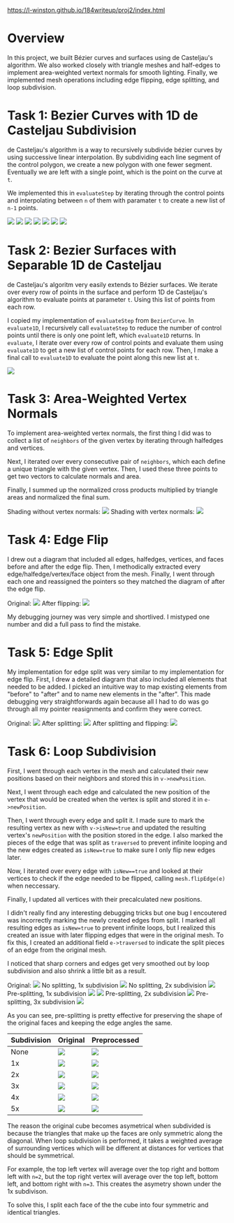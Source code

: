 
https://l-winston.github.io/184writeup/proj2/index.html

# Overview
In this project, we built Bézier curves and surfaces using de Casteljau's algorithm. We also worked closely with triangle meshes and half-edges to implement area-weighted vertext normals for smooth lighting. Finally, we implemented mesh operations including edge flipping, edge splitting, and loop subdivision.

# Task 1: Bezier Curves with 1D de Casteljau Subdivision
de Casteljau's algorithm is a way to recursively subdivide bézier curves by using successive linear interpolation. By subdividing each line segment of the control polygon, we create a new polygon with one fewer segment. Eventually we are left with a single point, which is the point on the curve at `t`.

We implemented this in `evaluateStep` by iterating through the control points and interpolating between `n` of them with paramater `t` to create a new list of `n-1` points.

![](1-1.png)
![](1-2.png)
![](1-3.png)
![](1-4.png)
![](1-5.png)
![](1-6.png)
![](1-diff.png)


# Task 2: Bezier Surfaces with Separable 1D de Casteljau
de Casteljau's algoritm very easily extends to Bézier surfaces. We iterate over every row of points in the surface and perform 1D de Casteljau's algorithm to evaluate points at parameter `t`. Using this list of points from each row.

I copied my implementation of `evaluateStep` from `BezierCurve`. In `evaluate1D`, I recursively call `evaluateStep` to reduce the number of control points until there is only one point left, which `evaluate1D` returns. In `evaluate`, I iterate over every row of control points and evaluate them using `evaluate1D` to get a new list of control points for each row. Then, I make a final call to `evaluate1D` to evaluate the point along this new list at `t`.

![](1-2-teapot.png)

# Task 3: Area-Weighted Vertex Normals

To implement area-weighted vertex normals, the first thing I did was to collect a list of `neighbors` of the given vertex by iterating through halfedges and vertices. 

Next, I iterated over every consecutive pair of `neighbors`, which each define a unique triangle with the given vertex. Then, I used these three points to get two vectors to calculate normals and area. 

Finally, I summed up the normalized cross products multiplied by triangle areas and normalized the final sum.

Shading without vertex normals:
![](3-1.png)
Shading with vertex normals:
![](3-2.png)

# Task 4: Edge Flip

I drew out a diagram that included all edges, halfedges, vertices, and faces before and after the edge flip. Then, I methodically extracted every edge/halfedge/vertex/face object from the mesh. Finally, I went through each one and reassigned the pointers so they matched the diagram of after the edge flip. 

Original:
![](4-1.png)
After flipping:
![](4-2.png)

My debugging journey was very simple and shortlived. I mistyped one number and did a full pass to find the mistake.

# Task 5: Edge Split

My implementation for edge split was very similar to my implementation for edge flip. First, I drew a detailed diagram that also included all elements that needed to be added. I picked an intuitive way to map existing elements from "before" to "after" and to name new elements in the "after". This made debugging very straightforwards again because all I had to do was go through all my pointer reasignments and confirm they were correct.

Original:
![](5-1.png)
After splitting:
![](5-2.png)
After splitting and flipping:
![](5-3.png)

# Task 6: Loop Subdivision

First, I went through each vertex in the mesh and calculated their new positions based on their neighbors and stored this in `v->newPosition`.

Next, I went through each edge and calculated the new position of the vertex that would be created when the vertex is split and stored it in `e->newPosition`.

Then, I went through every edge and split it. I made sure to mark the resulting vertex as new with `v->isNew=true` and updated the resulting vertex's `newPosition` with the position stored in the edge. I also marked the pieces of the edge that was split as `traversed` to prevent infinite looping and the new edges created as `isNew=true` to make sure I only flip new edges later.

Now, I iterated over every edge with `isNew==true` and looked at their vertices to check if the edge needed to be flipped, calling `mesh.flipEdge(e)` when neccessary.

Finally, I updated all vertices with their precalculated new positions.

I didn't really find any interesting debugging tricks but one bug I encoutered was incorrectly marking the newly created edges from split. I marked all resulting edges as `isNew=true` to prevent infinite loops, but I realized this created an issue with later flipping edges that were in the original mesh. To fix this, I created an additional field `e->traversed` to indicate the split pieces of an edge from the original mesh.

I noticed that sharp corners and edges get very smoothed out by loop subdivision and also shrink a little bit as a result.

Original:
![](6-2-1.png)
No splitting, 1x subdivision
![](6-2-2.png)
No splitting, 2x subdivision
![](6-2-3.png)
Pre-splitting, 1x subdivision
![](6-2-4.png)
![](6-2-5.png)
Pre-splitting, 2x subdivision
![](6-2-6.png)
Pre-splitting, 3x subdivision
![](6-2-7.png)


As you can see, pre-splitting is pretty effective for preserving the shape of the original faces and keeping the edge angles the same.

|Subdivision|Original|Preprocessed|
|-|-|-|
None |![](6-3-1.png)|![](6-4-1.png)
1x|![](6-3-2.png)|![](6-4-2.png)
2x|![](6-3-3.png)|![](6-4-3.png)
3x|![](6-3-4.png)|![](6-4-4.png)
4x|![](6-3-5.png)|![](6-4-5.png)
5x|![](6-3-6.png)|![](6-4-6.png)

The reason the original cube becomes asymetrical when subdivided is because the triangles that make up the faces are only symmetric along the diagonal. When loop subdivision is performed, it takes a weighted average of surrounding vertices which will be different at distances for vertices that should be symmetrical.

For example, the top left vertex will average over the top right and bottom left with `n=2`, but the top right vertex will average over the top left, bottom left, and bottom right with `n=3`. This creates the asymetry shown under the 1x subdivison.

To solve this, I split each face of the the cube into four symmetric and identical triangles. 